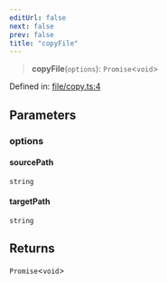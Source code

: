 ```yaml
---
editUrl: false
next: false
prev: false
title: "copyFile"
---
```


> **copyFile**(`options`): `Promise`\<`void`\>

Defined in: [file/copy.ts:4](https://github.com/datisthq/dpkit/blob/7a3ebb9422265a09d2e84e0952d10e0101139f80/file/file/copy.ts#L4)

## Parameters

### options

#### sourcePath

`string`

#### targetPath

`string`

## Returns

`Promise`\<`void`\>
